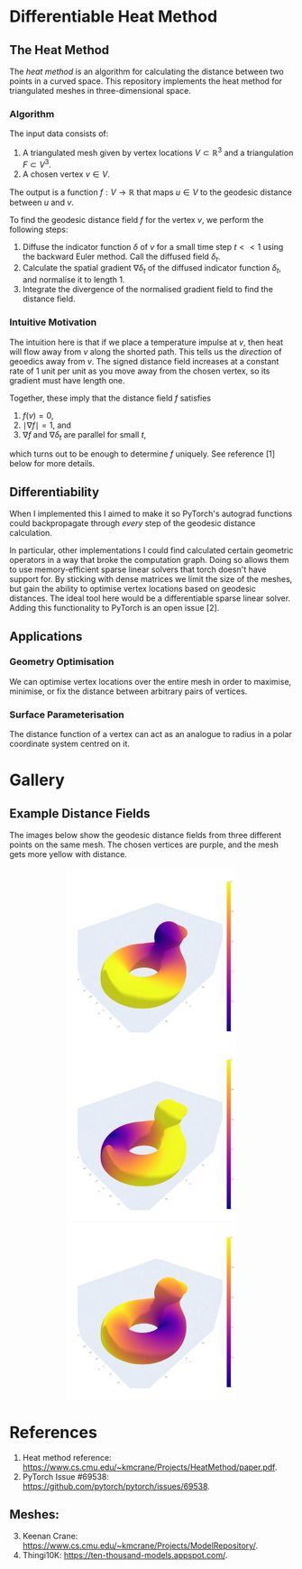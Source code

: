 # Differentiable Heat Method

## The Heat Method
The *heat method* is an algorithm for calculating the distance between two points in a curved space. This repository implements the heat method for triangulated meshes in three-dimensional space.

### Algorithm
The input data consists of:
1. A triangulated mesh given by vertex locations $V\subset\mathbb{R}^{3}$ and a triangulation $F\subset V^{3}$.
2. A chosen vertex $v\in V$.

The output is a function $f:V\to\mathbb{R}$ that maps $u\in V$ to the geodesic distance between $u$ and $v$.

To find the geodesic distance field $f$ for the vertex $v$, we perform the following steps:
1. Diffuse the indicator function $\delta$ of $v$ for a small time step $t<<1$ using the backward Euler method. Call the diffused field $\delta_t$.
2. Calculate the spatial gradient $\nabla \delta_t$ of the diffused indicator function $\delta_t$, and normalise it to length $1$.
3. Integrate the divergence of the normalised gradient field to find the distance field.

### Intuitive Motivation
The intuition here is that if we place a temperature impulse at $v$, then heat will flow away from $v$ along the shorted path. This tells us the _direction_ of geoedics away from $v$. The signed distance field increases at a constant rate of $1$ unit per unit as you move away from the chosen vertex, so its gradient must have length one. 

Together, these imply that the distance field $f$ satisfies
1. $f(v)=0$,
2. $\mid \nabla f \mid = 1$, and
3. $\nabla f$ and $\nabla \delta_t$ are parallel for small $t$,

which turns out to be enough to determine $f$ uniquely. See reference [1] below for more details.

## Differentiability
When I implemented this I aimed to make it so PyTorch's autograd functions could backpropagate through _every_ step of the geodesic distance calculation. 

In particular, other implementations I could find calculated certain geometric operators in a way that broke the computation graph. Doing so allows them to use memory-efficient sparse linear solvers that torch doesn't have support for. By sticking with dense matrices we limit the size of the meshes, but gain the ability to optimise vertex locations based on geodesic distances. The ideal tool here would be a differentiable sparse linear solver. Adding this functionality to PyTorch is an open issue [2].

## Applications
### Geometry Optimisation
We can optimise vertex locations over the entire mesh in order to maximise, minimise, or fix the distance between arbitrary pairs of vertices.

### Surface Parameterisation
The distance function of a vertex can act as an analogue to radius in a polar coordinate system centred on it.


# Gallery
## Example Distance Fields
The images below show the geodesic distance fields from three different points on the same mesh. The chosen vertices are purple, and the mesh gets more yellow with distance.
<p align="center">
  <img src="gallery/example0.png?raw=true" width="300">
  <img src="gallery/example1.png?raw=true" width="300">
  <img src="gallery/example2.png?raw=true" width="300">
</p>

# References
1. Heat method reference: https://www.cs.cmu.edu/~kmcrane/Projects/HeatMethod/paper.pdf.
2. PyTorch Issue #69538: https://github.com/pytorch/pytorch/issues/69538.

## Meshes:
3. Keenan Crane: https://www.cs.cmu.edu/~kmcrane/Projects/ModelRepository/.
4. Thingi10K: https://ten-thousand-models.appspot.com/.